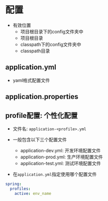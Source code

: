# 配置

- 有效位置
  - 项目根目录下的config文件夹中
  - 项目根目录
  - classpath下的config文件夹中
  - classpath目录

## application.yml

- yaml格式配置文件

## application.properties

## profile配置: 个性化配置

- 文件名: `application-<profile>.yml`
- 一般包含以下三个配置文件
  - application-dev.yml: 开发环境配置文件
  - application-prod.yml: 生产环境配置文件
  - application-test.yml: 测试环境配置文件

- 在`application.yml`指定使用哪个配置文件

```yml
spring:
  profiles:
    active: env_name
```
